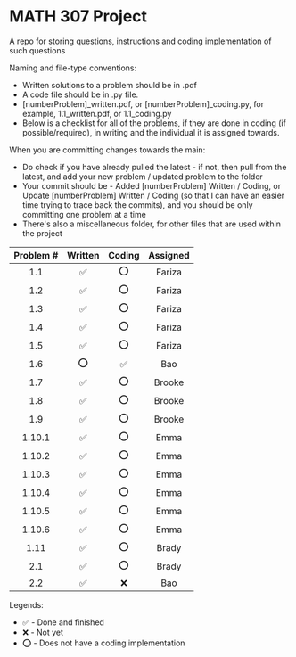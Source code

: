 # MATH 307 Project
A repo for storing questions, instructions and coding implementation of such questions

Naming and file-type conventions:
- Written solutions to a problem should be in .pdf
- A code file should be in .py file.
- [numberProblem]_written.pdf, or [numberProblem]_coding.py, for example, 1.1_written.pdf, or 1.1_coding.py
- Below is a checklist for all of the problems, if they are done in coding (if possible/required), in writing and the individual it is assigned towards.

When you are committing changes towards the main:
- Do check if you have already pulled the latest - if not, then pull from the latest, and add your new problem / updated problem to the folder
- Your commit should be - Added [numberProblem] Written / Coding, or Update [numberProblem] Written / Coding (so that I can have an easier time trying to trace back the commits), and you should be only committing one problem at a time
- There's also a miscellaneous folder, for other files that are used within the project


| Problem # | Written | Coding | Assigned |
| :-------: | :-----: | :----: | :------: |
| 1.1 | ✅ | :o: | Fariza |
| 1.2 | ✅ | :o: | Fariza |
| 1.3 | ✅ | :o: | Fariza |
| 1.4 | ✅ | :o: | Fariza |
| 1.5 | ✅ | :o: | Fariza |
| 1.6 | :o: | ✅ | Bao |
| 1.7 | ✅ | :o: | Brooke |
| 1.8 | ✅ | :o: | Brooke |
| 1.9 | ✅ | :o: | Brooke |
| 1.10.1 | ✅ | :o: | Emma |
| 1.10.2 | ✅ | :o: | Emma |
| 1.10.3 | ✅ | :o: | Emma |
| 1.10.4 | ✅ | :o: | Emma |
| 1.10.5 | ✅ | :o: | Emma |
| 1.10.6 | ✅ | :o: | Emma |
| 1.11 | ✅ | :o: | Brady |
| 2.1 | ✅ | :o: | Brady |
| 2.2 | ✅ | :x: | Bao |

Legends:
- :white_check_mark: - Done and finished
- :x: - Not yet
- :o: - Does not have a coding implementation
